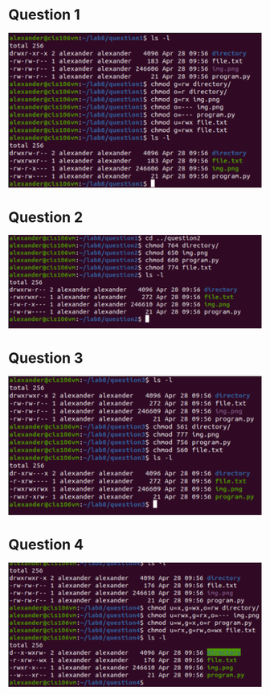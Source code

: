# Question 1
![img1](../imgs/lab8/lab8.1.png)

# Question 2
![imgs2](../imgs/lab8/lab8.2.png)

# Question 3
![imgs3](../imgs/lab8/lab8.3.png)

# Question 4
![imgs4](../imgs/lab8/lab8.4.png)